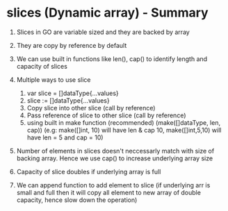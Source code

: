 # slices (Dynamic array) - Summary

1. Slices in GO are variable sized and they are backed by array

2. They are copy by reference by default

3. We can use built in functions like len(), cap() to identify length and capacity of slices

4. Multiple ways to use slice
    1. var slice = []dataType{...values}
    2. slice := []dataType{...values}
    3. Copy slice into other slice (call by reference)
    4. Pass reference of slice to other slice (call by reference)
    5. using built in make function (recommended) (make([]dataType, len, cap)) (e.g: make([]int, 10) will have len & cap 10, make([]int,5,10) will have len = 5 and cap = 10)

5. Number of elements in slices doesn't neccessarly match with size of backing array. Hence we use cap() to increase underlying array size

6. Capacity of slice doubles if underlying array is full

7. We can append function to add element to slice (if underlying arr is small and full then it will copy all element to new array of double capacity, hence slow down the operation)